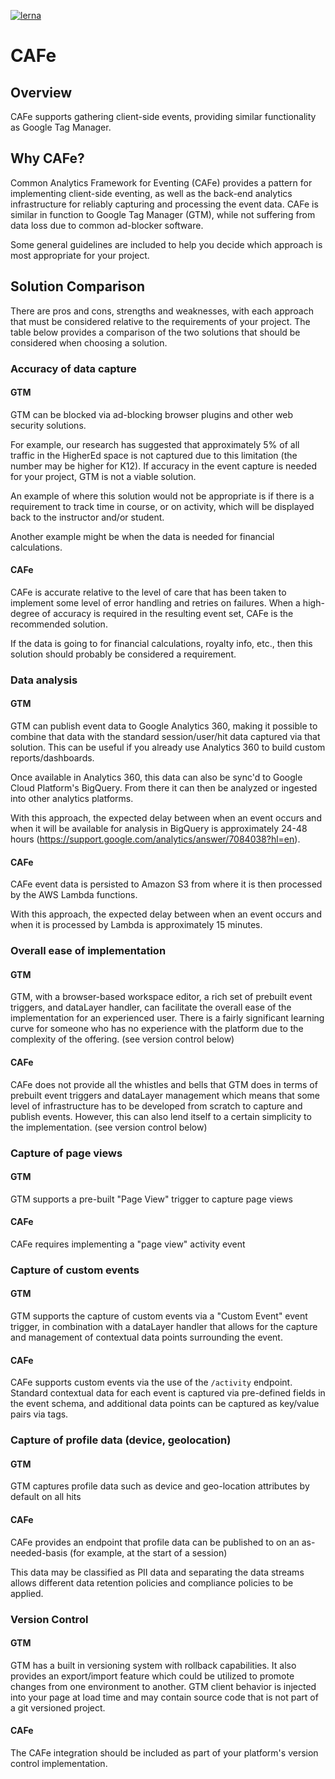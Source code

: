 [![lerna](https://img.shields.io/badge/maintained%20with-lerna-cc00ff.svg)](https://lernajs.io/)

# CAFe

## Overview

CAFe supports gathering client-side events, providing similar functionality as Google Tag Manager.

## Why CAFe?

Common Analytics Framework for Eventing (CAFe) provides a pattern for implementing client-side eventing, as well as the back-end analytics infrastructure for reliably capturing and processing the event data.
CAFe is similar in function to Google Tag Manager (GTM), while not suffering from data loss due to common ad-blocker software.

Some general guidelines are included to help you decide which approach is most appropriate for your project.

## Solution Comparison

There are pros and cons, strengths and weaknesses, with each approach that must be considered relative to the requirements of your project.
The table below provides a comparison of the two solutions that should be considered when choosing a solution.

### Accuracy of data capture

#### GTM 

GTM can be blocked via ad-blocking browser plugins and other web security solutions.

For example, our research has suggested that approximately 5% of all traffic in the HigherEd space is not captured due to this limitation (the number may be higher for K12).
If accuracy in the event capture is needed for your project, GTM is not a viable solution.

An example of where this solution would not be appropriate is if there is a requirement to track time in course, or on activity, which will be displayed back to the instructor and/or student.

Another example might be when the data is needed for financial calculations.

#### CAFe 

CAFe is accurate relative to the level of care that has been taken to implement some level of error handling and retries on failures.
When a high-degree of accuracy is required in the resulting event set, CAFe is the recommended solution.

If the data is going to for financial calculations, royalty info, etc., then this solution should probably be considered a requirement.

### Data analysis

#### GTM

GTM can publish event data to Google Analytics 360, making it possible to combine that data with the standard session/user/hit data captured via that solution.
This can be useful if you already use Analytics 360 to build custom reports/dashboards.

Once available in Analytics 360, this data can also be sync'd to Google Cloud Platform's BigQuery.
From there it can then be analyzed or ingested into other analytics platforms.

With this approach, the expected delay between when an event occurs and when it will be available for analysis in BigQuery is approximately 24-48 hours (https://support.google.com/analytics/answer/7084038?hl=en).

#### CAFe

CAFe event data is persisted to Amazon S3 from where it is then processed by the AWS Lambda functions.

With this approach, the expected delay between when an event occurs and when it is processed by Lambda is approximately 15 minutes.

### Overall ease of implementation

#### GTM 

GTM, with a browser-based workspace editor, a rich set of prebuilt event triggers, and dataLayer handler, can facilitate the overall ease of the implementation for an experienced user.
There is a fairly significant learning curve for someone who has no experience with the platform due to the complexity of the offering.
(see version control below)

#### CAFe

CAFe does not provide all the whistles and bells that GTM does in terms of prebuilt event triggers and dataLayer management which means that some level of infrastructure has to be developed from scratch to capture and publish events.
However, this can also lend itself to a certain simplicity to the implementation.
(see version control below)

### Capture of page views

#### GTM 

GTM supports a pre-built "Page View" trigger to capture page views

#### CAFe

CAFe requires implementing a "page view" activity event

### Capture of custom events

#### GTM 

GTM supports the capture of custom events via a "Custom Event" event trigger, in combination with a dataLayer handler that allows for the capture and management of contextual data points surrounding the event.

#### CAFe

CAFe supports custom events via the use of the `/activity` endpoint.
Standard contextual data for each event is captured via pre-defined fields in the event schema, and additional data points can be captured as key/value pairs via tags.

### Capture of profile data (device, geolocation)

#### GTM 

GTM captures profile data such as device and geo-location attributes by default on all hits

#### CAFe

CAFe provides an endpoint that profile data can be published to on an as-needed-basis (for example, at the start of a session)

This data may be classified as PII data and separating the data streams allows different data retention policies and compliance policies to be applied.

### Version Control

#### GTM 

GTM has a built in versioning system with rollback capabilities.
It also provides an export/import feature which could be utilized to promote changes from one environment to another.
GTM client behavior is injected into your page at load time and may contain source code that is not part of a git versioned project.

#### CAFe

The CAFe integration should be included as part of your platform's version control implementation.




